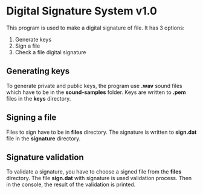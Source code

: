 <h1>Digital Signature System v1.0</h1>

This program is used to make a digital signature of file. It has 3 options:
1) Generate keys
2) Sign a file
3) Check a file digital signature

<h2>Generating keys</h2>
To generate private and public keys, the program use <b>.wav</b> sound files which have to be in the <b>sound-samples</b> folder. Keys are written to <b>.pem</b> files in the <b>keys</b> directory.

<h2>Signing a file</h2>
Files to sign have to be in <b>files</b> directory. The signature is written to <b>sign.dat</b> file in the <b>signature</b> directory.

<h2>Signature validation</h2>
To validate a signature, you have to choose a signed file from the <b>files</b> directory. The file <b>sign.dat</b> with signature is used validation process. Then in the console, the result of the validation is printed.

